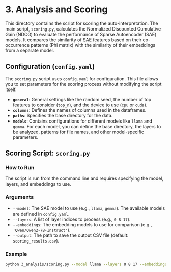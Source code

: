 # 3. Analysis and Scoring

This directory contains the script for scoring the auto-interpretation. The main script, `scoring.py`, calculates the Normalized Discounted Cumulative Gain (NDCG) to evaluate the performance of Sparse Autoencoder (SAE) models. It compares the similarity of SAE features based on their co-occurrence patterns (Phi matrix) with the similarity of their embeddings from a separate model.

## Configuration (`config.yaml`)

The `scoring.py` script uses `config.yaml` for configuration. This file allows you to set parameters for the scoring process without modifying the script itself.

- **`general`**: General settings like the random seed, the number of top features to consider (`top_n`), and the device to use (`cpu` or `cuda`).
- **`columns`**: Defines the names of columns used in the dataframes.
- **`paths`**: Specifies the base directory for the data.
- **`models`**: Contains configurations for different models like `llama` and `gemma`. For each model, you can define the base directory, the layers to be analyzed, patterns for file names, and other model-specific parameters.

## Scoring Script: `scoring.py`

### How to Run
The script is run from the command line and requires specifying the model, layers, and embeddings to use.

### Arguments
- `--model`: The SAE model to use (e.g., `llama`, `gemma`). The available models are defined in `config.yaml`.
- `--layers`: A list of layer indices to process (e.g., `0 8 17`).
- `--embeddings`: The embedding models to use for comparison (e.g., `'Qwen/Qwen2-7B-Instruct'`).
- `--output`: The path to save the output CSV file (default: `scoring_results.csv`).

### Example
```bash
python 3_analysis/scoring.py --model llama --layers 0 8 17 --embeddings "Qwen/Qwen2-7B-Instruct" --output my_llama_scores.csv
```

